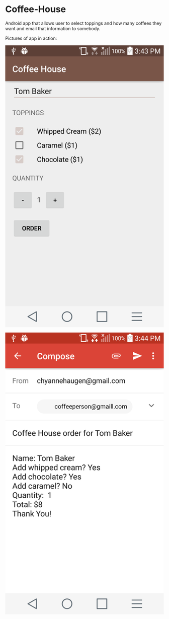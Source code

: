 # Coffee-House
Android app that allows user to select toppings and how many coffees they want and email that information to somebody.

Pictures of app in action:

![alt text](https://github.com/crhaugen/Coffee-House/blob/pictures/Demo%20Pics/Screenshot_2018-10-14-15-43-30.png)


![alt text](https://github.com/crhaugen/Coffee-House/blob/pictures/Demo%20Pics/Screenshot_2018-10-14-15-44-20.png)
